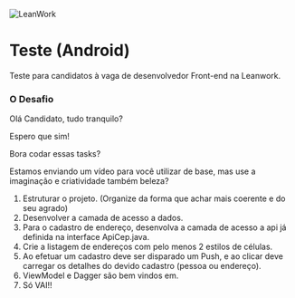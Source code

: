 ![LeanWork](https://avatars3.githubusercontent.com/u/9724331)

# Teste (Android)
Teste para candidatos à vaga de desenvolvedor Front-end na Leanwork.

### O Desafio

Olá Candidato, tudo tranquilo?

Espero que sim!

Bora codar essas tasks?

Estamos enviando um vídeo para você utilizar de base, mas use a imaginação e criatividade também beleza?

1. Estruturar o projeto. (Organize da forma que achar mais coerente e do seu agrado)
2. Desenvolver a camada de acesso a dados.
3. Para o cadastro de endereço, desenvolva a camada de acesso a api já definida na interface ApiCep.java.
4. Crie a listagem de endereços com pelo menos 2 estilos de células.
5. Ao efetuar um cadastro deve ser disparado um Push, e ao clicar deve carregar os detalhes do devido cadastro (pessoa ou endereço).
6. ViewModel e Dagger são bem vindos em.
7. Só VAI!!
